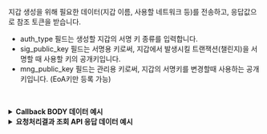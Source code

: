 지갑 생성을 위해 필요한 데이터(지갑 이름, 사용할 네트워크 등)를 전송하고, 응답값으로 참조 토큰을 받습니다.

- auth_type 필드는 생성할 지갑의 서명 키 종류를 입력합니다.
- sig_public_key 필드는 서명용 키로써, 지갑에서 발생시킬 트랜잭션(챌린지)을 서명할 때 사용할 키의 공개키입니다.
- mng_public_key 필드는 관리용 키로써, 지갑의 서명키를 변경할때 사용하는 공개키입니다. (EoA키만 등록 가능)
<p><br/></p>

<details>
  <summary><b>Callback BODY 데이터 예시</b></summary>

```json
# wallet_id 필드는 생성된 지갑의 식별자이며 지갑을 사용하는 API에서 필요합니다.
{
  "request_id": "5fc9682d-7b21-448e-9c62-286b266e7e9b"
  "status": "COMPLETE",
  "results": {
    "wallet": {
      "wallet_id": "31b8b3e2-9ebb-41a8-a7d5-9dda28e249d5",
      "wallet_name": "hong-gil-dong",
      "wallet_address": "0x300209c94eb01e9a27b053a41586de71225377be",
      "network_chain_id": 12,
      "auth_type": "eoakey",
      "sig_public_key": "0x44b59a2101ef56ae6f618602255f8b147568332c53262b5f02f359c87709649e478929d74a73ca2007d9f0e55106f39ad2507859ccc15413cb48e83fd57b0950",
      "mng_public_key": "0xc2962fbe6af1540896ccd7ba816a52ebc1d7d4fa1df2b1745e27b257b0023f0a1d5ff0ca8fd6378e5bf5a50597f23dbea8773775f452178793f534a731578606",
      "created_at": "2024-07-16T07:30:24+09:00"
    },
    "transaction_hash": "0x871721b6e08645a40dc3ce2a625bafa039cf5ed64c65124c71cbbbc2c05aa02d",
    "transaction_gas_used": 2347335,
    "requested_at": "2024-07-16T07:30:24+09:00"
    "finished_at": "2024-07-16T16:30:26+09:00",
  },
}
```

</details>

<details>
  <summary><b>요청처리결과 조회 API 응답 데이터 예시</b></summary>

```json
# wallet_id 필드는 생성된 지갑의 식별자이며 지갑을 사용하는 API에서 필요합니다.
{
    "code": "20000",
    "message": "SUCCESS",
    "request_id": "5fc9682d-7b21-448e-9c62-286b266e7e9b",
    "status": "COMPLETE",
    "results": {
        "wallet": {
            "wallet_id": "31b8b3e2-9ebb-41a8-a7d5-9dda28e249d5",
            "wallet_name": "dev-test-0716",
            "wallet_address": "0x300209c94eb01e9a27b053a41586de71225377be",
            "network_chain_id": 12,
            "auth_type": "eoakey",
            "sig_public_key": "0x44b59a2101ef56ae6f618602255f8b147568332c53262b5f02f359c87709649e478929d74a73ca2007d9f0e55106f39ad2507859ccc15413cb48e83fd57b0950",
            "mng_public_key": "0xc2962fbe6af1540896ccd7ba816a52ebc1d7d4fa1df2b1745e27b257b0023f0a1d5ff0ca8fd6378e5bf5a50597f23dbea8773775f452178793f534a731578606",
            "created_at": "2024-07-16T07:30:24+09:00"
        },
        "transaction_hash": "0x871721b6e08645a40dc3ce2a625bafa039cf5ed64c65124c71cbbbc2c05aa02d",
        "transaction_gas_used": 2347335,
        "requested_at": "2024-07-16T07:30:24+09:00"
        "finished_at": "2024-07-16T16:30:27+09:00",
    }
}
```

</details>
